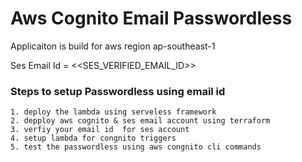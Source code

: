 # Aws Cognito Email Passwordless

Applicaiton is build for aws region ap-southeast-1

Ses Email Id = <<SES_VERIFIED_EMAIL_ID>>

### Steps to setup Passwordless using email id
````
1. deploy the lambda using serveless framework
2. depploy aws cognito & ses email account using terraform
3. verfiy your email id  for ses account
4. setup lambda for congnito triggers
5. test the passwordless using aws congnito cli commands
````